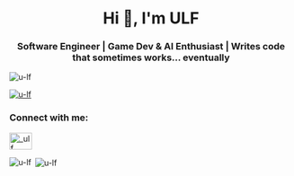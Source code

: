 <h1 align="center">Hi 👋, I'm ULF</h1>
<h3 align="center">Software Engineer | Game Dev & AI Enthusiast | Writes code that sometimes works… eventually</h3>

<p align="left"> <img src="https://komarev.com/ghpvc/?username=u-lf&label=Profile%20views&color=0e75b6&style=flat" alt="u-lf" /> </p>

<p align="left"> <a href="https://github.com/ryo-ma/github-profile-trophy"><img src="https://github-profile-trophy.vercel.app/?username=u-lf" alt="u-lf" /></a> </p>

<h3 align="left">Connect with me:</h3>
<p align="left">
<a href="https://discord.gg/_ulf_" target="blank"><img align="center" src="https://raw.githubusercontent.com/rahuldkjain/github-profile-readme-generator/master/src/images/icons/Social/discord.svg" alt="_ulf_" height="30" width="40" /></a>
</p>

<p><img align="left" src="https://github-readme-stats.vercel.app/api/top-langs?username=u-lf&show_icons=true&locale=en&layout=compact" alt="u-lf" /></p>

<p>&nbsp;<img align="center" src="https://github-readme-stats.vercel.app/api?username=u-lf&show_icons=true&locale=en" alt="u-lf" /></p>
